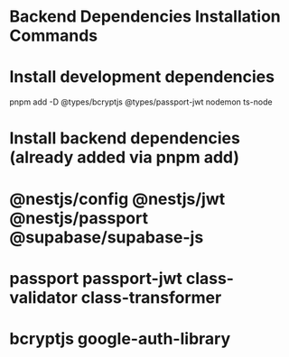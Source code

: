 # Backend Dependencies Installation Commands

# Install development dependencies

pnpm add -D @types/bcryptjs @types/passport-jwt nodemon ts-node

# Install backend dependencies (already added via pnpm add)

# @nestjs/config @nestjs/jwt @nestjs/passport @supabase/supabase-js

# passport passport-jwt class-validator class-transformer

# bcryptjs google-auth-library
